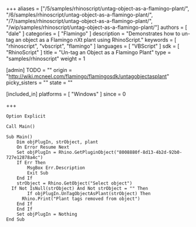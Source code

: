 +++
aliases = ["/5/samples/rhinoscript/untag-object-as-a-flamingo-plant/", "/6/samples/rhinoscript/untag-object-as-a-flamingo-plant/", "/7/samples/rhinoscript/untag-object-as-a-flamingo-plant/", "/wip/samples/rhinoscript/untag-object-as-a-flamingo-plant/"]
authors = [ "dale" ]
categories = [ "Flamingo" ]
description = "Demonstrates how to un-tag an object as a Flamingo nXt plant using RhinoScript."
keywords = [ "rhinoscript", "vbscript", "flamingo" ]
languages = [ "VBScript" ]
sdk = [ "RhinoScript" ]
title = "Un-tag an Object as a Flamingo Plant"
type = "samples/rhinoscript"
weight = 1

[admin]
TODO = ""
origin = "http://wiki.mcneel.com/flamingo/flamingosdk/untagobjectasplant"
picky_sisters = ""
state = ""

[included_in]
platforms = [ "Windows" ]
since = 0

+++

```vbnet
Option Explicit

Call Main()

Sub Main()
	Dim objPlugIn, strObject, plant
	On Error Resume Next
	Set objPlugIn = Rhino.GetPluginObject("8008880f-8d13-4b2d-92b0-727e12878a4c")
	If Err Then
		MsgBox Err.Description
		Exit Sub
	End If
	strObject = Rhino.GetObject("Select object")
  If Not IsNull(strObject) And Not strObject = "" Then
		If objPlugIn.UnTagObjectAsPlant(strObject) Then
      Rhino.Print("Plant tags removed from object")
    End If
	End If
	Set objPlugIn = Nothing
End Sub
```
